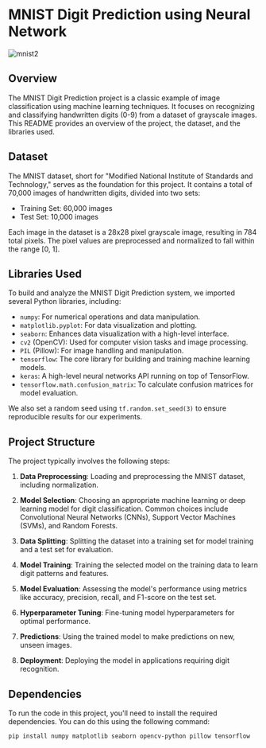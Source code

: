 # MNIST Digit Prediction using Neural Network

![mnist2](https://github.com/ishikawa-yui/MNIST_Digit_Recig_using_NN/assets/71602299/a992bd19-1675-4c74-918e-2a1327326efd)


## Overview

The MNIST Digit Prediction project is a classic example of image classification using machine learning techniques. It focuses on recognizing and classifying handwritten digits (0-9) from a dataset of grayscale images. This README provides an overview of the project, the dataset, and the libraries used.

## Dataset

The MNIST dataset, short for "Modified National Institute of Standards and Technology," serves as the foundation for this project. It contains a total of 70,000 images of handwritten digits, divided into two sets:

- Training Set: 60,000 images
- Test Set: 10,000 images

Each image in the dataset is a 28x28 pixel grayscale image, resulting in 784 total pixels. The pixel values are preprocessed and normalized to fall within the range [0, 1].

## Libraries Used

To build and analyze the MNIST Digit Prediction system, we imported several Python libraries, including:

- `numpy`: For numerical operations and data manipulation.
- `matplotlib.pyplot`: For data visualization and plotting.
- `seaborn`: Enhances data visualization with a high-level interface.
- `cv2` (OpenCV): Used for computer vision tasks and image processing.
- `PIL` (Pillow): For image handling and manipulation.
- `tensorflow`: The core library for building and training machine learning models.
- `keras`: A high-level neural networks API running on top of TensorFlow.
- `tensorflow.math.confusion_matrix`: To calculate confusion matrices for model evaluation.

We also set a random seed using `tf.random.set_seed(3)` to ensure reproducible results for our experiments.

## Project Structure

The project typically involves the following steps:

1. **Data Preprocessing**: Loading and preprocessing the MNIST dataset, including normalization.

2. **Model Selection**: Choosing an appropriate machine learning or deep learning model for digit classification. Common choices include Convolutional Neural Networks (CNNs), Support Vector Machines (SVMs), and Random Forests.

3. **Data Splitting**: Splitting the dataset into a training set for model training and a test set for evaluation.

4. **Model Training**: Training the selected model on the training data to learn digit patterns and features.

5. **Model Evaluation**: Assessing the model's performance using metrics like accuracy, precision, recall, and F1-score on the test set.

6. **Hyperparameter Tuning**: Fine-tuning model hyperparameters for optimal performance.

7. **Predictions**: Using the trained model to make predictions on new, unseen images.

8. **Deployment**: Deploying the model in applications requiring digit recognition.


## Dependencies

To run the code in this project, you'll need to install the required dependencies. You can do this using the following command:

```bash
pip install numpy matplotlib seaborn opencv-python pillow tensorflow
